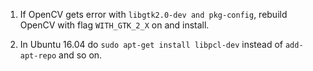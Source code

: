 1. If OpenCV gets error with `libgtk2.0-dev and pkg-config`, rebuild OpenCV with flag `WITH_GTK_2_X` on and install.

2. In Ubuntu 16.04 do `sudo apt-get install libpcl-dev` instead of `add-apt-repo` and so on.
